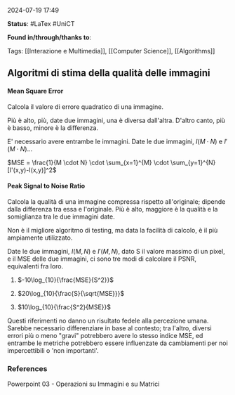 2024-07-19 17:49

<b>Status</b>: #LaTex #UniCT

<b>Found in/through/thanks to</b>: 

Tags: [[Interazione e Multimedia]], [[Computer Science]], [[Algorithms]]

## Algoritmi di stima della qualità delle immagini

#### Mean Square Error
Calcola il valore di errore quadratico di una immagine. 

Più è alto, più, date due immagini, una è diversa dall'altra. D'altro canto, più è basso, minore è la differenza. 

E' necessario avere entrambe le immagini. Date le due immagini, $I (M \cdot N)$ e $I'(M \cdot N)$...

$MSE = \frac{1}{M \cdot N} \cdot  \sum_{x=1}^{M} \cdot \sum_{y=1}^{N} [I'(x,y)-I(x,y)]^2$

#### Peak Signal to Noise Ratio
Calcola la qualità di una immagine compressa rispetto all'originale; dipende dalla differenza tra essa e l'originale. Più è alto, maggiore è la qualità e la somiglianza tra le due immagini date. 

Non è il migliore algoritmo di testing, ma data la facilità di calcolo, è il più ampiamente utilizzato. 

Date le due immagini, $I (M, N)$ e $I'(M,N)$, dato S il valore massimo di un pixel, e il MSE delle due immagini, ci sono tre modi di calcolare il PSNR, equivalenti fra loro.

1) $-10\log_{10}{\frac{MSE}{S^2}}$

2) $20\log_{10}{\frac{S}{\sqrt{MSE}}}$ 

3) $10\log_{10}{\frac{S^2}{MSE}}$ 

Questi riferimenti no danno un risultato fedele alla percezione umana. Sarebbe necessario differenziare in base al contesto; tra l'altro, diversi errori più o meno "gravi" potrebbero avere lo stesso indice MSE, ed entrambe le metriche potrebbero essere influenzate da cambiamenti per noi impercettibili o 'non importanti'. 

### References

Powerpoint 03 - Operazioni su Immagini e su Matrici
